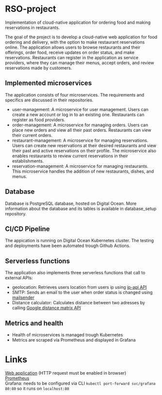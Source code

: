 # RSO-project
Implementation of cloud-native application for ordering food and making reservations in restaurants. 

The goal of the project is to develop a cloud-native web application for food ordering and delivery, with the option to make restaurant reservations online. The application allows users to browse restaurants and their offerings, order food, receive updates on order status, and make reservations. Restaurants can register in the application as service providers, where they can manage their menus, accept orders, and review reservations made by customers.

## Implemented microservices
The application consists of four microservices. The requirements and specifics are discussed in their repositories. 
- user-management: A microservice for user management. Users can create a new account or log in to an existing one. Restaurants can register as food providers.
- order-management: A microservice for managing orders. Users can place new orders and view all their past orders. Restaurants can view their current orders. 
- restaurant-management: A microservice for managing reservations. Users can create new reservations at their desired restaurants and view their past and active reservations on their profile. The microservice also enables restaurants to review current reservations in their establishments. 
- reservation-management: A microservice for managing restaurants. This microservice handles the addition of new restaurants, dishes, and menus.

## Database
Database is PostgreSQL database, hosted on Digital Ocean. More information about the database and its tables is available in database_setup repository.

## CI/CD Pipeline
The appication is running on Digital Ocean Kubernetes cluster. The testing and deployments have been automated trough Github Actions. 

## Serverless functions
The application also implements three serverless functions that call to external APIs:
- geolocation: Retrieves users location from users ip using [ip-api API](https://ip-api.com/)
- SMTP: Sends an email to the user when order status is changed using [mailsender](https://www.mailersend.com/)
- Distance calculator: Calculates distance between two adresses by calling [Google distance matrix API](https://developers.google.com/maps/documentation/distance-matrix/overview)

## Metrics and health
- Health of microservices is managed trough Kubernetes
- Metrics are scraped via Prometheus and displayed in Grafana 

# Links
[Web application](king-prawn-app-iog8u.ondigitalocean.app) (HTTP request must be enabled in browser)\
[Prometheus](http://67.207.78.243/)\
Grafana: needs to be configured via CLI `kubectl port-forward svc/grafana 80:80` so it runs on `localhost:80` 


